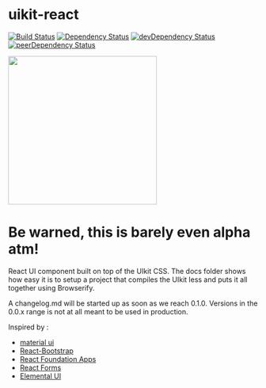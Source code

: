 uikit-react
===========

[![Build Status](https://travis-ci.org/stipsan/uikit-react.svg)](https://travis-ci.org/stipsan/uikit-react)
[![Dependency Status](https://david-dm.org/stipsan/uikit-react.svg)](https://david-dm.org/stipsan/uikit-react)
[![devDependency Status](https://david-dm.org/stipsan/uikit-react/dev-status.svg)](https://david-dm.org/stipsan/uikit-react#info=devDependencies)
[![peerDependency Status](https://david-dm.org/stipsan/uikit-react/peer-status.svg)](https://david-dm.org/stipsan/uikit-react#info=peerDependencies)

<img src="https://uikit-react.firebaseapp.com/images/logo.svg" width="300"/>

# Be warned, this is barely even alpha atm!

React UI component built on top of the UIkit CSS.
The docs folder shows how easy it is to setup a project that compiles the UIkit less and puts it all together using Browserify.

A changelog.md will be started up as soon as we reach 0.1.0. Versions in the 0.0.x range is not at all meant to be used in production.

Inspired by :
* [material ui](http://material-ui.com/)
* [React-Bootstrap](http://react-bootstrap.github.io)
* [React Foundation Apps](https://github.com/akiran/react-foundation-apps)
* [React Forms](http://prometheusresearch.github.io/react-forms/)
* [Elemental UI](http://elemental-ui.com)

